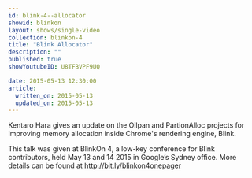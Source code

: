```yaml
---
id: blink-4--allocator
showid: blinkon
layout: shows/single-video
collection: blinkon-4
title: "Blink Allocator"
description: ""
published: true
showYoutubeID: U8TFBVPF9UQ

date: 2015-05-13 12:30:00
article:
  written_on: 2015-05-13
  updated_on: 2015-05-13
---
```

Kentaro Hara gives an update on the Oilpan and PartionAlloc projects for improving memory allocation inside Chrome's rendering engine, Blink.

This talk was given at BlinkOn 4, a low-key conference for Blink contributors, held May 13 and 14 2015 in Google’s Sydney office. More details can be found at http://bit.ly/blinkon4onepager